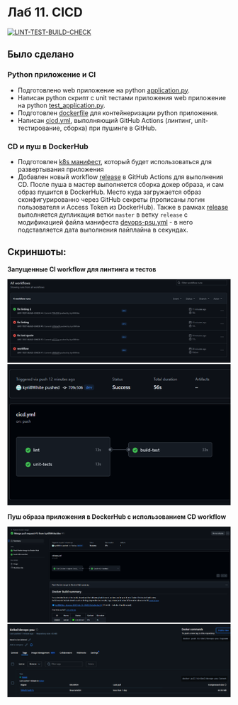 # Лаб 11. CICD 

[![LINT-TEST-BUILD-CHECK](https://github.com/kyrillWhite/devops-2025-lab-13/actions/workflows/cicd.yml/badge.svg)](https://github.com/kyrillWhite/devops-2025-lab-13/actions/workflows/cicd.yml)

## Было сделано

### Python приложение и CI
- Подготовлено web приложение на python [application.py](server/application.py).
- Написан python скрипт с unit тестами приложения web приложение на python [test_application.py](server/test_application.py).
- Подготовлен [dockerfile](server/dockerfile) для контейнеризации python приложения.
- Написан [cicd.yml](.github/workflows/cicd.yml), выполняющий GitHub Actions (линтинг, unit-тестирование, сборка) при пушинге в GitHub.

### CD и пуш в DockerHub
- Подготовлен [k8s манифест](server-k8s-manifests/devops-psu.yml), который будет использоваться для развертывания приложения
- Добавлен новый workflow [release](.github/workflows/release.yml) в GitHub Actions для выполнения CD. После пуша в мастер выполняется сборка докер образа, и сам образ пушится в DockerHub. Место куда загружается образ сконфигурированно через GitHub секреты (прописаны логин пользователя и Access Token из DockerHub). Также в рамках [release](.github/workflows/release.yml) выполняется дупликация ветки `master` в ветку `release` с модификацией файла манифеста [devops-psu.yml](server-k8s-manifests/devops-psu.yml) - в него подставляется дата выполнения пайплайна в секундах.

## Скриншоты:

**Запущенные CI workflow для линтинга и тестов**

![alt text](screenshots/image.png)
![alt text](screenshots/image-0.png)

**Пуш образа приложения в DockerHub с использованием CD workflow**

![alt text](screenshots/image-1.png)
![alt text](screenshots/image-2.png)
